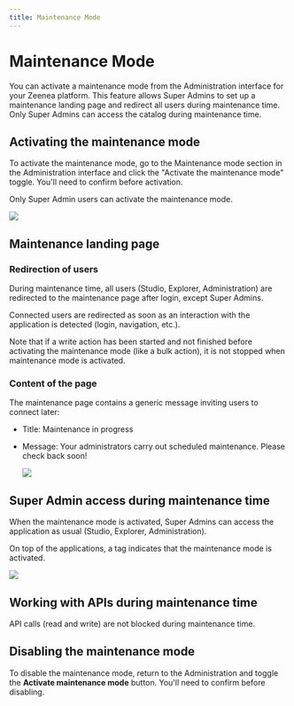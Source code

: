 ```yaml
---
title: Maintenance Mode
---
```


# Maintenance Mode

You can activate a maintenance mode from the Administration interface for your Zeenea platform. This feature allows Super Admins to set up a maintenance landing page and redirect all users during maintenance time. Only Super Admins can access the catalog during maintenance time.

## Activating the maintenance mode

To activate the maintenance mode, go to the Maintenance mode section in the Administration interface and click the "Activate the maintenance mode" toggle. You'll need to confirm before activation.

Only Super Admin users can activate the maintenance mode.

  ![](/img/zeenea-maintenance-mode.png)

## Maintenance landing page

### Redirection of users

During maintenance time, all users (Studio, Explorer, Administration) are redirected to the maintenance page after login, except Super Admins.

Connected users are redirected as soon as an interaction with the application is detected (login, navigation, etc.).

Note that if a write action has been started and not finished before activating the maintenance mode (like a bulk action), it is not stopped when maintenance mode is activated.

### Content of the page

The maintenance page contains a generic message inviting users to connect later:

* Title: Maintenance in progress
* Message: Your administrators carry out scheduled maintenance. Please check back soon!

  ![](/img/zeenea-maintenance-in-progress.png)

## Super Admin access during maintenance time

When the maintenance mode is activated, Super Admins can access the application as usual (Studio, Explorer, Administration).

On top of the applications, a tag indicates that the maintenance mode is activated.

  ![](/img/zeenea-maintenance-mode-tag.png)

## Working with APIs during maintenance time

API calls (read and write) are not blocked during maintenance time.

## Disabling the maintenance mode

To disable the maintenance mode, return to the Administration and toggle the **Activate maintenance mode** button. You'll need to confirm before disabling.